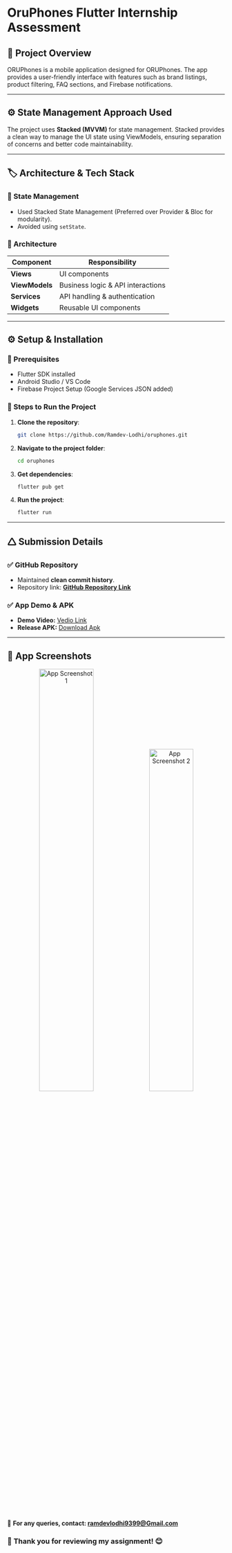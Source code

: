 # OruPhones Flutter Internship Assessment

## 📌 Project Overview
ORUPhones is a mobile application designed for ORUPhones. The app provides a user-friendly interface with features such as brand listings, product filtering, FAQ sections, and Firebase notifications.

---

## ⚙️ State Management Approach Used
The project uses **Stacked (MVVM)** for state management. Stacked provides a clean way to manage the UI state using ViewModels, ensuring separation of concerns and better code maintainability.

---

## 🏷️ Architecture & Tech Stack

### 📌 State Management

- Used Stacked State Management (Preferred over Provider & Bloc for modularity).
- Avoided using `setState`.

### 📌 Architecture

| Component  | Responsibility |
|------------|---------------|
| **Views**  | UI components |
| **ViewModels** | Business logic & API interactions |
| **Services** | API handling & authentication |
| **Widgets** | Reusable UI components |

---

## ⚙️ Setup & Installation

### 🔹 Prerequisites

- Flutter SDK installed
- Android Studio / VS Code
- Firebase Project Setup (Google Services JSON added)

### 🔹 Steps to Run the Project

1. **Clone the repository**:
   ```sh
   git clone https://github.com/Ramdev-Lodhi/oruphones.git
   ```
2. **Navigate to the project folder**:
   ```sh
   cd oruphones
   ```
3. **Get dependencies**:
   ```sh
   flutter pub get
   ```
4. **Run the project**:
   ```sh
   flutter run
   ```

---

## 🛆 Submission Details

### ✅ **GitHub Repository**

- Maintained **clean commit history**.
- Repository link: **[GitHub Repository Link](https://github.com/Ramdev-Lodhi/oruphones)**

### ✅ **App Demo & APK**

- **Demo Video:** [Vedio Link](https://drive.google.com/file/d/11TToGCkNCCcaJvBoLb6uGfexHK9wrGlq/view?usp=drive_link)
- **Release APK:** [Download Apk](https://drive.google.com/file/d/1iHM4XS3LdMCrHURCncfNZuhsbPzENrRC/view?usp=drive_link)

---

## 📸 App Screenshots


<p align="center">
  <img src="https://github.com/user-attachments/assets/b0a1dae7-35bd-41ed-a130-4049569f4f87" alt="App Screenshot 1" width="50%" />
  <img src="https://github.com/user-attachments/assets/e8115a32-1d02-4628-9680-7c646df0a251" alt="App Screenshot 2" width="45%" />
</p>


📩 **For any queries, contact: ramdevlodhi9399@Gmail.com**
### 🎯 **Thank you for reviewing my assignment!** 😊

